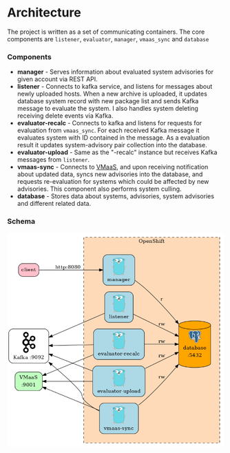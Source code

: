 # Architecture
The project is written as a set of communicating containers. The core components are `listener`, `evaluator`, `manager`, `vmaas_sync` and `database` 

### Components
- **manager** - Serves information about evaluated system advisories for given account via REST API.
- **listener** - Connects to kafka service, and listens for messages about newly uploaded hosts. When a new archive is
uploaded, it updates database system record with new package list and sends Kafka message to evaluate the system. I also
handles system deleting receiving delete events via Kafka.
- **evaluator-recalc** - Connects to kafka and listens for requests for evaluation from `vmaas_sync`. For each received
Kafka message it evaluates system with ID contained in the message. As a evaluation result it updates system-advisory pair
collection into the database.
- **evaluator-upload** - Same as the "-recalc" instance but receives Kafka messages from `listener`.
- **vmaas-sync** - Connects to [VMaaS](https://github.com/RedHatInsights/vmaas), and upon receiving notification about updated
data, syncs new advisories into the database, and requests re-evaluation for systems which could be affected by new advisories.
This component also performs system culling.
- **database** - Stores data about systems, advisories, system advisories and different related data.

### Schema
![](graphics/schema.png)
